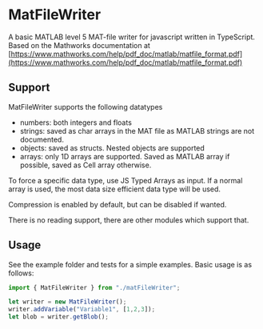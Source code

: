 # MatFileWriter

A basic MATLAB level 5 MAT-file writer for javascript written in TypeScript. Based on the Mathworks documentation at [https://www.mathworks.com/help/pdf_doc/matlab/matfile_format.pdf](https://www.mathworks.com/help/pdf_doc/matlab/matfile_format.pdf)

## Support

MatFileWriter supports the following datatypes

- numbers: both integers and floats
- strings: saved as char arrays in the MAT file as MATLAB strings are not documented.
- objects: saved as structs. Nested objects are supported
- arrays: only 1D arrays are supported. Saved as MATLAB array if possible, saved as Cell array otherwise.

To force a specific data type, use JS Typed Arrays as input. If a normal array is used, the most data size efficient data type will be used.

Compression is enabled by default, but can be disabled if wanted.

There is no reading support, there are other modules which support that.

## Usage

See the example folder and tests for a simple examples. Basic usage is as follows:

```typescript
import { MatFileWriter } from "./matFileWriter";

let writer = new MatFileWriter();
writer.addVariable("Variable1", [1,2,3]);
let blob = writer.getBlob();
```



